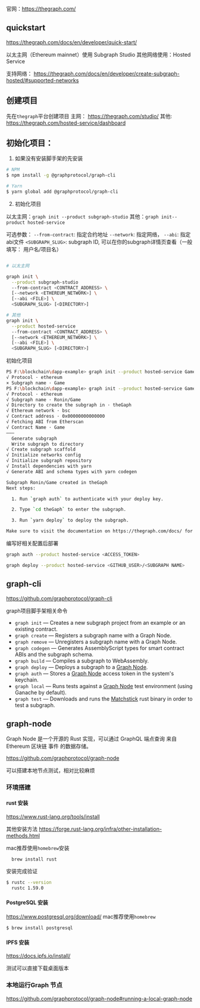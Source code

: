 
官网：https://thegraph.com/

## quickstart

https://thegraph.com/docs/en/developer/quick-start/

以太主网（Ethereum mainnet）使用 Subgraph Studio
其他网络使用：Hosted Service

支持网络：
https://thegraph.com/docs/en/developer/create-subgraph-hosted/#supported-networks

## 创建项目

先在`thegraph`平台创建项目
主网： https://thegraph.com/studio/
其他: https://thegraph.com/hosted-service/dashboard

## 初始化项目：

1. 如果没有安装脚手架的先安装

```bash
# NPM
$ npm install -g @graphprotocol/graph-cli

# Yarn
$ yarn global add @graphprotocol/graph-cli

```

2. 初始化项目

以太主网：`graph init --product subgraph-studio`
其他：`graph init--product hosted-service`

可选参数：
`--from-contract`: 指定合约地址
`--network`: 指定网络，
`--abi`: 指定abi文件
`<SUBGRAPH_SLUG>`: subgraph ID, 可以在你的subgraph详情页查看（一般填写： 用户名/项目名）

```bash

# 以太主网

graph init \
  --product subgraph-studio
  --from-contract <CONTRACT_ADDRESS> \
  [--network <ETHEREUM_NETWORK>] \
  [--abi <FILE>] \
  <SUBGRAPH_SLUG> [<DIRECTORY>]

# 其他
graph init \
  --product hosted-service
  --from-contract <CONTRACT_ADDRESS> \
  [--network <ETHEREUM_NETWORK>] \
  [--abi <FILE>] \
  <SUBGRAPH_SLUG> [<DIRECTORY>]

```

初始化项目

```bash
PS F:\blockchain\dapp-example> graph init --product hosted-service Game
√ Protocol · ethereum
× Subgraph name · Game
PS F:\blockchain\dapp-example> graph init --product hosted-service Game
√ Protocol · ethereum
√ Subgraph name · Ronin/Game
√ Directory to create the subgraph in · theGaph
√ Ethereum network · bsc
√ Contract address · 0x00000000000000
√ Fetching ABI from Etherscan
√ Contract Name · Game
———
  Generate subgraph
  Write subgraph to directory
√ Create subgraph scaffold
√ Initialize networks config
√ Initialize subgraph repository
√ Install dependencies with yarn
√ Generate ABI and schema types with yarn codegen

Subgraph Ronin/Game created in theGaph
Next steps:

  1. Run `graph auth` to authenticate with your deploy key.

  2. Type `cd theGaph` to enter the subgraph.

  3. Run `yarn deploy` to deploy the subgraph.

Make sure to visit the documentation on https://thegraph.com/docs/ for further information.
```

编写好相关配置后部署

```bash
graph auth --product hosted-service <ACCESS_TOKEN>

graph deploy --product hosted-service <GITHUB_USER>/<SUBGRAPH NAME>

```

## graph-cli
https://github.com/graphprotocol/graph-cli

graph项目脚手架相关命令

- `graph init` — Creates a new subgraph project from an example or an existing contract.
- `graph create` — Registers a subgraph name with a Graph Node.
- `graph remove` — Unregisters a subgraph name with a Graph Node.
- `graph codegen` — Generates AssemblyScript types for smart contract ABIs and the subgraph schema.
- `graph build` — Compiles a subgraph to WebAssembly.
- `graph deploy` — Deploys a subgraph to a [Graph Node](https://github.com/graphprotocol/graph-node).
- `graph auth` — Stores a [Graph Node](https://github.com/graphprotocol/graph-node) access token in the system's keychain.
- `graph local` — Runs tests against a [Graph Node](https://github.com/graphprotocol/graph-node) test environment (using Ganache by default).
- `graph test` — Downloads and runs the [Matchstick](https://github.com/LimeChain/matchstick) rust binary in order to test a subgraph.


## graph-node

Graph Node 是一个开源的 Rust 实现，可以通过 GraphQL 端点查询 来自 Ethereum 区块链 事件 的数据存储。

https://github.com/graphprotocol/graph-node

可以搭建本地节点测试，相对比较麻烦 

### 环境搭建

#### rust 安装
https://www.rust-lang.org/tools/install

其他安装方法
https://forge.rust-lang.org/infra/other-installation-methods.html

mac推荐使用`homebrew`安装
```bash
  brew install rust
```
安装完成验证
``` bash
$ rustc --version
  rustc 1.59.0
```

#### PostgreSQL 安装
https://www.postgresql.org/download/
mac推荐使用`homebrew`
```bash
$ brew install postgresql
```


#### IPFS 安装
https://docs.ipfs.io/install/

测试可以直接下载桌面版本

### 本地运行Graph 节点

https://github.com/graphprotocol/graph-node#running-a-local-graph-node
